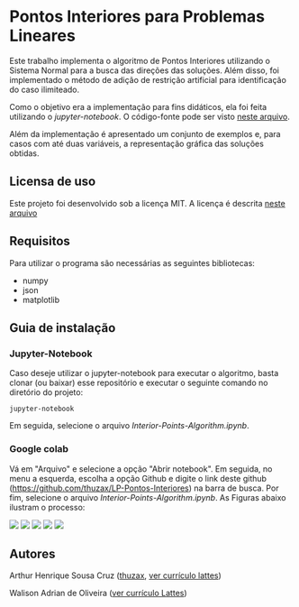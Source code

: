 # Pontos Interiores para Problemas Lineares

Este trabalho implementa o algoritmo de Pontos Interiores utilizando o Sistema Normal para a busca das direções das soluções. Além disso, foi implementado o método de adição de restrição artificial para identificação do caso ilimiteado.

Como o objetivo era a implementação para fins didáticos, ela foi feita utilizando o *jupyter-notebook*. O código-fonte pode ser visto [neste arquivo](Interior-Points-Algorithm.ipynb).

Além da implementação é apresentado um conjunto de exemplos e, para casos com até duas variáveis, a representação gráfica das soluções obtidas.

## Licensa de uso

Este projeto foi desenvolvido sob a licença MIT. A licença é descrita [neste arquivo](LICENSE)

## Requisitos

Para utilizar o programa são necessárias as seguintes bibliotecas:

* numpy
* json
* matplotlib

## Guia de instalação

### Jupyter-Notebook

Caso deseje utilizar o jupyter-notebook para executar o algoritmo, basta clonar (ou baixar) esse repositório e executar o seguinte comando no diretório do projeto:

```jupyter-notebook```

Em seguida, selecione o arquivo *Interior-Points-Algorithm.ipynb*.

### Google colab

Vá em "Arquivo" e selecione a opção "Abrir notebook". Em seguida, no menu a esquerda, escolha a opção Github e digite o link deste github (https://github.com/thuzax/LP-Pontos-Interiores) na barra de busca. Por fim, selecione o arquivo *Interior-Points-Algorithm.ipynb*. As Figuras abaixo ilustram o processo:

<img src="figuras_readme/f0.png">
<img src="figuras_readme/f1.png">
<img src="figuras_readme/f2.png">
<img src="figuras_readme/f3.png">
<img src="figuras_readme/f4.png">

## Autores

Arthur Henrique Sousa Cruz ([thuzax](https://github.com/thuzax), [ver currículo lattes](http://lattes.cnpq.br/7792617711548023))


Walison Adrian de Oliveira ([ver currículo Lattes](http://lattes.cnpq.br/5950090124404335))